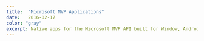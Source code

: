 ```yaml
---
title:  "Microsoft MVP Applications"
date:   2016-02-17
color: "gray"
excerpt: Native apps for the Microsoft MVP API built for Window, Android and iOS devices.
---
```


